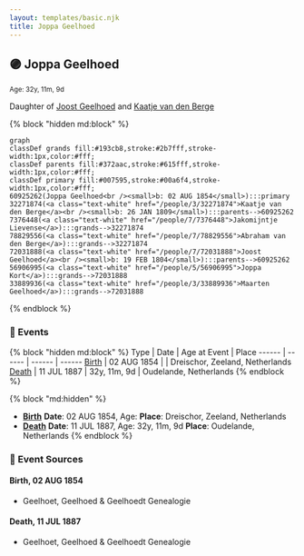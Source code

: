 ```yaml
---
layout: templates/basic.njk
title: Joppa Geelhoed
---
```

## 🟣 Joppa Geelhoed
<small>Age: 32y, 11m, 9d</small>

Daughter of [Joost Geelhoed](/people/7/72031888) and [Kaatje van den Berge](/people/3/32271874)

{% block "hidden md:block" %}
```mermaid
graph
classDef grands fill:#193cb8,stroke:#2b7fff,stroke-width:1px,color:#fff;
classDef parents fill:#372aac,stroke:#615fff,stroke-width:1px,color:#fff;
classDef primary fill:#007595,stroke:#00a6f4,stroke-width:1px,color:#fff;
60925262(Joppa Geelhoed<br /><small>b: 02 AUG 1854</small>):::primary
32271874(<a class="text-white" href="/people/3/32271874">Kaatje van den Berge</a><br /><small>b: 26 JAN 1809</small>):::parents-->60925262
7376448(<a class="text-white" href="/people/7/7376448">Jakomijntje Lievense</a>):::grands-->32271874
78829556(<a class="text-white" href="/people/7/78829556">Abraham van den Berge</a>):::grands-->32271874
72031888(<a class="text-white" href="/people/7/72031888">Joost Geelhoed</a><br /><small>b: 19 FEB 1804</small>):::parents-->60925262
56906995(<a class="text-white" href="/people/5/56906995">Joppa Kort</a>):::grands-->72031888
33889936(<a class="text-white" href="/people/3/33889936">Maarten Geelhoed</a>):::grands-->72031888
```
{% endblock %}

### 📆 Events

{% block "hidden md:block" %}
Type | Date | Age at Event | Place
------ | ------ | ------ | ------
[Birth](#event-event-2) | 02 AUG 1854 |  | Dreischor, Zeeland, Netherlands
[Death](#event-event-3) | 11 JUL 1887 | 32y, 11m, 9d | Oudelande, Netherlands
{% endblock %}

{% block "md:hidden" %}
- **[Birth](#event-event-2)**
**Date**: 02 AUG 1854, Age:
**Place**: Dreischor, Zeeland, Netherlands
- **[Death](#event-event-3)**
**Date**: 11 JUL 1887, Age: 32y, 11m, 9d
**Place**: Oudelande, Netherlands
{% endblock %}

### 📰 Event Sources

#### <a id="event-event-2"></a> Birth, 02 AUG 1854
* Geelhoet, Geelhoed & Geelhoedt Genealogie

#### <a id="event-event-3"></a> Death, 11 JUL 1887
* Geelhoet, Geelhoed & Geelhoedt Genealogie